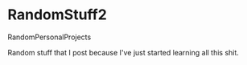 # RandomStuff2
RandomPersonalProjects

Random stuff that I post because I've just started learning all this shit.
